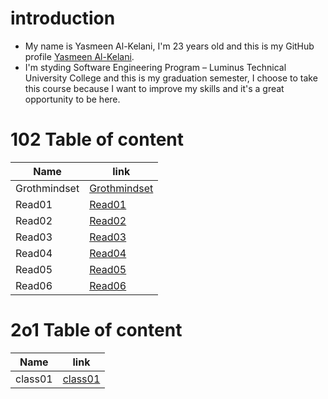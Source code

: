 # introduction
* My name is Yasmeen Al-Kelani, I'm 23 years old and this is my GitHub profile [Yasmeen Al-Kelani](https://github.com/YasmeenKelani).
* I'm styding Software Engineering Program – Luminus Technical University College and this is my graduation semester, I choose to take this course because I want to improve my skills and it's a great opportunity to be here. 
# 102 Table of content 


Name | link
------------ | -------------
Grothmindset | [Grothmindset](https://yasmeenkelani.github.io/reading-notes/Grothmindset)
Read01 |[Read01](https://yasmeenkelani.github.io/reading-notes/Read01)
Read02 |[Read02](https://yasmeenkelani.github.io/reading-notes/Read02)
Read03 |[Read03](https://yasmeenkelani.github.io/reading-notes/Read03)
Read04 |[Read04](https://yasmeenkelani.github.io/reading-notes/Read04)
Read05 |[Read05](https://yasmeenkelani.github.io/reading-notes/Read05)
Read06 |[Read06](https://yasmeenkelani.github.io/reading-notes/Read06)


# 2o1 Table of content 

Name | link
------------ | -------------
 class01| [class01]()